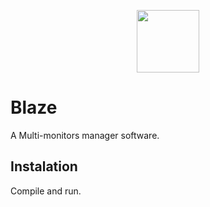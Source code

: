 
<p align="center">
  <img height="100" src="https://github.com/StrykeDev/package-bixel-suite/blob/main/sw-wpf-cs-bixel-blaze/Blaze/Resources/Icons/Icon_Blaze_x256.png">
</p>

# Blaze

A Multi-monitors manager software.

## Instalation

Compile and run.
